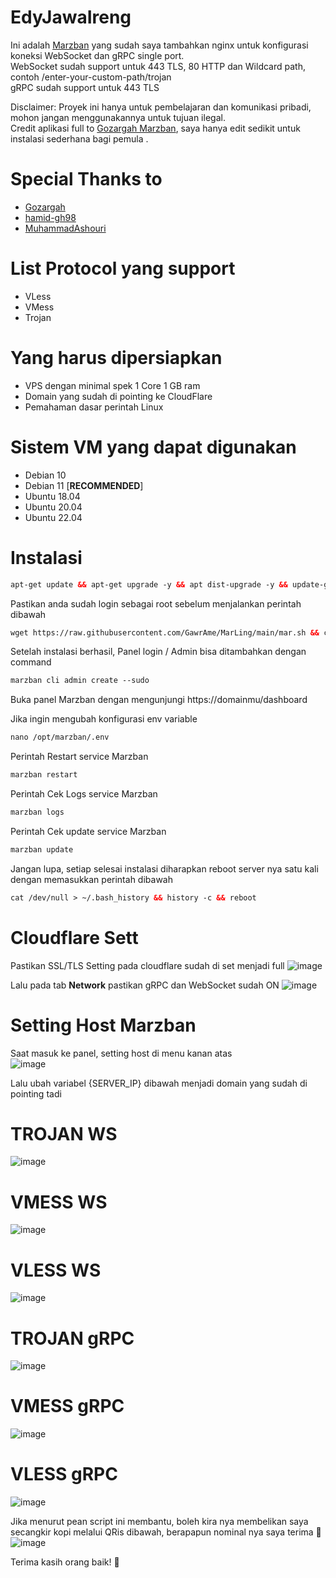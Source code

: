 # EdyJawaIreng

Ini adalah [Marzban](https://github.com/Gozargah/Marzban) yang sudah saya tambahkan nginx untuk konfigurasi koneksi WebSocket dan gRPC single port. </br>
WebSocket sudah support untuk 443 TLS, 80 HTTP dan Wildcard path, contoh /enter-your-custom-path/trojan </br>
gRPC sudah support untuk 443 TLS </br>

Disclaimer: Proyek ini hanya untuk pembelajaran dan komunikasi pribadi, mohon jangan menggunakannya untuk tujuan ilegal. </br>
Credit aplikasi full to [Gozargah Marzban](https://github.com/Gozargah), saya hanya edit sedikit untuk instalasi sederhana bagi pemula . </br>

# Special Thanks to
- [Gozargah](https://github.com/Gozargah/Marzban)
- [hamid-gh98](https://github.com/hamid-gh98)
- [MuhammadAshouri](https://github.com/MuhammadAshouri/marzban-templates)

# List Protocol yang support
- VLess
- VMess
- Trojan

# Yang harus dipersiapkan
- VPS dengan minimal spek 1 Core 1 GB ram
- Domain yang sudah di pointing ke CloudFlare
- Pemahaman dasar perintah Linux

# Sistem VM yang dapat digunakan
- Debian 10 </br>
- Debian 11 [**RECOMMENDED**] </br>
- Ubuntu 18.04 </br>
- Ubuntu 20.04 </br>
- Ubuntu 22.04 </br>



# Instalasi
  ```html
 apt-get update && apt-get upgrade -y && apt dist-upgrade -y && update-grub && reboot
 ```
Pastikan anda sudah login sebagai root sebelum menjalankan perintah dibawah
 ```html
 wget https://raw.githubusercontent.com/GawrAme/MarLing/main/mar.sh && chmod +x mar.sh && ./mar.sh
 ```
 
Setelah instalasi berhasil, Panel login / Admin bisa ditambahkan dengan command
```html
marzban cli admin create --sudo
 ```
Buka panel Marzban dengan mengunjungi https://domainmu/dashboard <br>

Jika ingin mengubah konfigurasi env variable 
```html
nano /opt/marzban/.env
 ```
Perintah Restart service Marzban 
```html
marzban restart
 ```
Perintah Cek Logs service Marzban 
```html
marzban logs
 ```
Perintah Cek update service Marzban
```html
marzban update
 ```
Jangan lupa, setiap selesai instalasi diharapkan reboot server nya satu kali dengan memasukkan perintah dibawah
```html
cat /dev/null > ~/.bash_history && history -c && reboot
 ```
# Cloudflare Sett

Pastikan SSL/TLS Setting pada cloudflare sudah di set menjadi full
![image](https://github.com/GawrAme/MarLing/assets/97426017/3aeedf09-308e-41b0-9640-50e4abb77aa0) </br>

Lalu pada tab **Network** pastikan gRPC dan WebSocket sudah ON 
![image](https://github.com/GawrAme/MarLing/assets/97426017/65d9b413-fda4-478a-99a5-b33d8e5fec3d)



# Setting Host Marzban
 
 Saat masuk ke panel, setting host di menu kanan atas <br>
 ![image](https://github.com/GawrAme/MarLing/assets/97426017/6b96bce7-39c7-4b5c-b01e-8dfdea91cb47) </br>

Lalu ubah variabel {SERVER_IP} dibawah menjadi domain yang sudah di pointing tadi <br>
# TROJAN WS
![image](https://github.com/GawrAme/MarLing/assets/97426017/191a485c-07a7-4a28-88d3-b66fa403abc7)
# VMESS WS
![image](https://github.com/GawrAme/MarLing/assets/97426017/7e8b8622-5b55-4d03-aaf3-6a30eabb62e8)
# VLESS WS
![image](https://github.com/GawrAme/MarLing/assets/97426017/ed50c2e1-6060-4773-a8bb-067e3fc5b7e4)
# TROJAN gRPC
![image](https://github.com/GawrAme/MarLing/assets/97426017/46f7c9d5-953a-4623-a814-b5f8f6a96a56)
# VMESS gRPC
![image](https://github.com/GawrAme/MarLing/assets/97426017/1bbc87ad-0653-4abc-9e6f-f18eaa6586cf)
# VLESS gRPC
![image](https://github.com/GawrAme/MarLing/assets/97426017/6e2cbaa1-4c62-4d93-b55e-142ec734de6c)
</br>

Jika menurut pean script ini membantu, boleh kira nya membelikan saya secangkir kopi melalui QRis dibawah, berapapun nominal nya saya terima 🙏 <br>
![image](https://github.com/GawrAme/MarLing/assets/97426017/096f46ba-ed4d-47c8-a887-f3f3acd595d5)

Terima kasih orang baik! 🙏 

</br>
